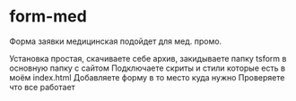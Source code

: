 # form-med
Форма заявки медицинская подойдет для мед. промо. 

Установка простая, скачиваете себе архив, закидываете папку tsform в основную папку с сайтом
Подключаете скриты и стили которые есть в моём index.html 
Добавляете форму в то место куда нужно
Проверяете что все работает 
